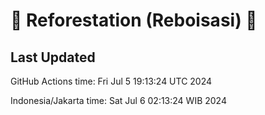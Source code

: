 
# 🌳 Reforestation (Reboisasi) 🌲

## Last Updated

GitHub Actions time: Fri Jul  5 19:13:24 UTC 2024

Indonesia/Jakarta time: Sat Jul  6 02:13:24 WIB 2024
